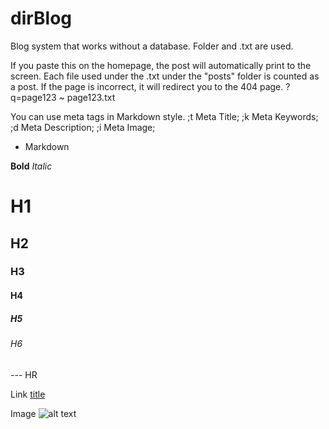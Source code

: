 # dirBlog
Blog system that works without a database. Folder and .txt are used.

If you paste this on the homepage, the post will automatically print to the screen.
Each file used under the .txt under the "posts" folder is counted as a post.
If the page is incorrect, it will redirect you to the 404 page.
?q=page123     ~     page123.txt

You can use meta tags in Markdown style.
;t Meta Title;
;k Meta Keywords;
;d Meta Description;
;i Meta Image;

+ Markdown

**Bold**
*Italic*

# H1
## H2
### H3
#### H4
##### H5
###### H6

--- HR

Link
[title](https://www.example.com)

Image
![alt text](https://image.jpg)
